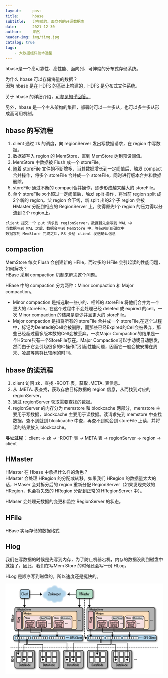```yaml
---
layout:     post
title:      hbase
subtitle:   分布式的、面向列的开源数据库
date:       2021-12-30
author:     果然
header-img: img/timg.jpg
catalog: true
tags:
    - 大数据组件技术选型
---
```


hbase是一个高可靠性、高性能、面向列、可伸缩的分布式存储系统。  

为什么 hbase 可以存储海量的数据？  
因为 hbase 是在 HDFS 的基础上构建的，HDFS 是分布式文件系统。  
 
关于 hbase 的详细介绍，[可参见知乎回答。](https://zhuanlan.zhihu.com/p/145551967?utm_source=wechat_session)  

另外，hbase 是一个主从架构的集群，部署时可以一主多从，也可以多主多从形成高可用机制。  
  
## hbase 的写流程  
1. client 通过 zk 的调度，向 regionServer 发出写数据请求，在 region 中写数据。  
2. 数据被写入 region 的 MemStore，直到 MemStore 达到预设阈值。 
3. MemStore 中数据被 Flush 成一个 storeFile。  
4. 随着 storeFile 文件的不断增多，当其数据增长到一定阈值后，触发 compact 合并操作，将多个 storeFile 合并成一个 storeFile，同时进行版本合并和数据删除。  
5. storeFile 通过不断的 compact合并操作，逐步形成越来越大的 storeFile。  
6. 单个 storeFile 大小超过一定阈值后，触发 split 操作，将当前 region split 成2个新的 region。父 region 会下线，新 split 出的2个子 region 会被 HMaster 分配到相应的 RegionServer 上，使得原先1个 region 的压力得以分流到 2个 region上。  

```
client 提交一个 put 请求到 regionServer，数据首先会写到 WAL 中  
当数据写到 WAL 之后，数据会写到 MemStore 中，等待刷新到磁盘中  
数据写到 MemStore 完成之后，RS 会给 client 发送确认信息  
```  

## compaction  
MemStore 每次 Flush 会创建新的 HFile，而过多的 HFile 会引起读的性能问题，如何解决？  
HBase 采用 compaction 机制来解决这个问题。  

HBase 中的 compaction 分为两种：Minor compaction 和 Major compaction。  

* Minor compaction 是指选取一些小的、相邻的 storeFile 将他们合并为一个更大的 storeFile，在这个过程中不会处理已经 deleted 或 expired 的cell。一次 Minor compaction 的结果是更少并且更大的 storeFile。  
* Major compaction 是指将所有的 storeFile 合并成一个 storeFile,在这个过程中，标记为Deleted的Cell会被删除，而那些已经Expired的Cell会被丢弃，那些已经超过最多版本数的Cell会被丢弃。一次Major Compaction的结果是一个HStore只有一个StoreFile存在。Major Compaction可以手动或自动触发，然而由于它会引起很多的IO操作而引起性能问题，因而它一般会被安排在周末、凌晨等集群比较闲的时间。  
  
## hbase 的读流程  
1. client 访问 zk，查找 -ROOT-表，获取 .META. 表信息。    
2. 从 .META. 表查找，获取存放目标数据的 region 信息，从而找到对应的 regionServer。  
3. 通过 regionServer 获取需要查找的数据。  
4. regionServer 的内存分为 memstore 和 blockcache 两部分，memstore 主要用于写数据，blockcache 主要用于读数据。读请求先到 memstore 中查找数据，查不到就到 blockcache 中查，再查不到就会到 storeFile 上读，并将读的结果放入 blockcache。  

**寻址过程**： client -> zk -> -ROOT-表 -> META 表 -> regionServer -> region -> client  

## HMaster  
HMaster 在 Hbase 中承担什么样的角色？  
HMaster 会处理 HRegion 的分配或转移。如果我们 HRegion 的数据量太大的话，HMaser 会对拆分后的 region 重新分配 RegionServer（如果发现失效的 HRegion，也会将失效的 HRegion 分配到正常的 HRegionServer 中）。  

HMaser 会处理元数据的变更和监控 RegionServer 的状态。  

## HFile  
HBase 实际存储的数据格式  

## Hlog  
我们在写数据的时候是先写到内存，为了防止机器宕机，内存的数据没刷到磁盘中就挂了。因此，我们在写Mem Store 的时候还会写一份 HLog。  

HLog 是顺序写到磁盘的，所以速度还是挺快的。  

![hbase](img/hbase.jpg) 




